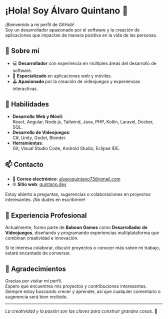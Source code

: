 # ¡Hola! Soy Álvaro Quintano 👋  

¡Bienvenido a mi perfil de GitHub!  
Soy un desarrollador apasionado por el software y la creación de aplicaciones que impactan de manera positiva en la vida de las personas.  

## 💼 Sobre mí  

- 💻 **Desarrollador** con experiencia en múltiples áreas del desarrollo de software.  
- 📱 **Especializado** en aplicaciones web y móviles.  
- 🕹️ **Apasionado** por la creación de videojuegos y experiencias interactivas.  

## 🚀 Habilidades  

- **Desarrollo Web y Móvil**:  
  React, Angular, Node.js, Tailwind, Java, PHP, Kotlin, Laravel, Docker, SQL.  
- **Desarrollo de Videojuegos**:  
  C#, Unity, Godot, Blender.  
- **Herramientas**:  
  Git, Visual Studio Code, Android Studio, Eclipse IDE.  

## 📫 Contacto  

- 📧 **Correo electrónico**: [alvaroquintano73@gmail.com](mailto:alvaroquintano73@gmail.com)  
- 🌐 **Sitio web**: [quintano.dev](https://quintano.dev)  

Estoy abierto a preguntas, sugerencias o colaboraciones en proyectos interesantes. ¡No dudes en escribirme!  

## 👔 Experiencia Profesional  

Actualmente, formo parte de **Baboon Games** como **Desarrollador de Videojuegos**, diseñando y programando experiencias multiplataforma que combinan creatividad e innovación.  

Si te interesa colaborar, discutir proyectos o conocer más sobre mi trabajo, estaré encantado de conversar.  

## 🙏 Agradecimientos  

Gracias por visitar mi perfil.  
Espero que encuentres mis proyectos y contribuciones interesantes. Siempre estoy buscando crecer y aprender, así que cualquier comentario o sugerencia será bien recibido.  

---

*La creatividad y la pasión son las claves para construir grandes cosas.* 🚀
